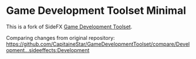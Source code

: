# Game Development Toolset Minimal

This is a fork of SideFX [Game Development Toolset](https://github.com/sideeffects/GameDevelopmentToolset).

Comparing changes from original repository:
https://github.com/CapitaineStar/GameDevelopmentToolset/compare/Development...sideeffects:Development